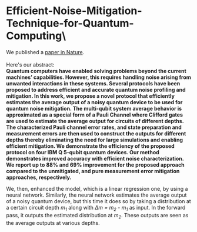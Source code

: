 # Efficient-Noise-Mitigation-Technique-for-Quantum-Computing\
We published a [paper in Nature](https://www.nature.com/articles/s41598-023-30510-5).\
\
Here's our abstract:\
**Quantum computers have enabled solving problems beyond the current machines’ capabilities. However, this requires handling noise arising from unwanted interactions in these systems. Several protocols have been proposed to address efficient and accurate quantum noise profiling and mitigation. In this work, we propose a novel protocol that efficiently estimates the average output of a noisy quantum device to be used for quantum noise mitigation. The multi-qubit system average behavior is approximated as a special form of a Pauli Channel where Clifford gates are used to estimate the average output for circuits of different depths. The characterized Pauli channel error rates, and state preparation and measurement errors are then used to construct the outputs for different depths thereby eliminating the need for large simulations and enabling efficient mitigation. We demonstrate the efficiency of the proposed protocol on four IBM Q 5-qubit quantum devices. Our method demonstrates improved accuracy with efficient noise characterization. We report up to 88% and 69% improvement for the proposed approach compared to the unmitigated, and pure measurement error mitigation approaches, respectively.**

We, then, enhanced the model, which is a linear regression one, by using a neural network. Similarly, the neural network estimates the average output of a noisy quantum device, but this time it does so by taking a distribution at a certain circuit depth *m<sub>1</sub>* along with *&Delta;m = *m<sub>2</sub>* - *m<sub>1</sub>** as input. In the forward pass, it outputs the estimated distribution at *m<sub>2</sub>*. These outputs are seen as the average outputs at various depths.

